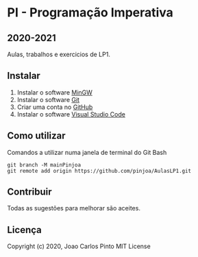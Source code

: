 # PI - Programação Imperativa

## 2020-2021

Aulas, trabalhos e exercicios de LP1.

## Instalar

1. Instalar o software [MinGW](http://www.mingw.org/)
2. Instalar o software [Git](https://git-scm.com/)
3. Criar uma conta no [GitHub](https://github.com/)
4. Instalar o software [Visual Studio Code](https://code.visualstudio.com/)

## Como utilizar

Comandos a utilizar numa janela de terminal do Git Bash

```
git branch -M mainPinjoa
git remote add origin https://github.com/pinjoa/AulasLP1.git
```

## Contribuir

Todas as sugestões para melhorar são aceites.

## Licença

Copyright (c) 2020, Joao Carlos Pinto
MIT License

